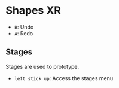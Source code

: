 # Shapes XR

- `B`: Undo
- `A`: Redo

## Stages

Stages are used to prototype.

- `left stick up`: Access the stages menu
